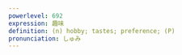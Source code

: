 ```yaml
---
powerlevel: 692
expression: 趣味
definition: (n) hobby; tastes; preference; (P)
pronunciation: しゅみ
---
```

